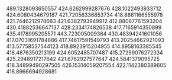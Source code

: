 489.1328093650557
424.6262999287676
428.1022493933712
424.6080434679187
421.72056336853734
418.8861166555978
421.7446212978683
421.6382793949912
412.88087761593204
430.41882536647137
428.2334174826538
417.7165914350899
435.4178995205571
443.723005009384
430.48394241601056
417.07031691784886
417.74617591549793
413.20254662921093
413.57758537544123
418.8923915204955
414.8958163385545
418.4676350213199
424.6052485707487
415.27299076272334
425.2948917217642
421.6762927577647
424.5841379095725
418.34899490297505
426.15314059207554
422.1142380389605
418.8966694928681